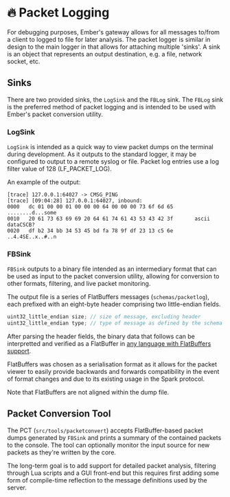 # 🔥 **Packet Logging**

For debugging purposes, Ember's gateway allows for all messages to/from a client to logged to file for later analysis. The packet logger is similar in design to the main logger in that allows for attaching multiple 'sinks'. A sink is an object that represents an output destination, e.g. a file, network socket, etc.

## Sinks
There are two provided sinks, the `LogSink` and the `FBLog` sink. The `FBLog` sink is the preferred method of packet logging and is intended to be used with Ember's packet conversion utility.

### LogSink

`LogSink` is intended as a quick way to view packet dumps on the terminal during development. As it outputs to the standard logger, it may be configured to output to a remote syslog or file. Packet log entries use a log filter value of 128 (LF_PACKET_LOG).

An example of the output:
```
[trace] 127.0.0.1:64027 -> CMSG_PING
[trace] [09:04:28] 127.0.0.1:64027, inbound:
0000   dc 01 00 00 01 00 00 00 64 00 00 00 73 6f 6d 65      ........d...some
0010   20 61 73 63 69 69 20 64 61 74 61 43 53 43 42 3f       ascii dataCSCB?
0020   df b2 34 bb 34 53 45 bd fa 78 9f df 23 13 c5 6e      ..4.4SE..x..#..n
```

### FBSink

`FBSink` outputs to a binary file intended as an intermediary format that can be used as input to the packet conversion utility, allowing for conversion to other formats, filtering, and live packet monitoring.

The output file is a series of FlatBuffers messages (`schemas/packetlog`), each prefixed with an eight-byte header comprising two little-endian fields.
```cpp
uint32_little_endian size; // size of message, excluding header
uint32_little_endian type; // type of message as defined by the schema
```

After parsing the header fields, the binary data that follows can be interpretted and verified as a FlatBuffer in [any language with FlatBuffers support](https://google.github.io/flatbuffers/flatbuffers_support.html).

FlatBuffers was chosen as a serialisation format as it allows for the packet viewer to easily provide backwards and forwards compatibility in the event of format changes and due to its existing usage in the Spark protocol.

Note that FlatBuffers are not aligned within the dump file.
## Packet Conversion Tool

The PCT (`src/tools/packetconvert`) accepts FlatBuffer-based packet dumps generated by `FBSink` and prints a summary of the contained packets to the console. The tool can optionally monitor the input source for new packets as they're written by the core.

The long-term goal is to add support for detailed packet analysis, filtering through Lua scripts and a GUI front-end but this requires first adding some form of compile-time reflection to the message definitions used by the server.
